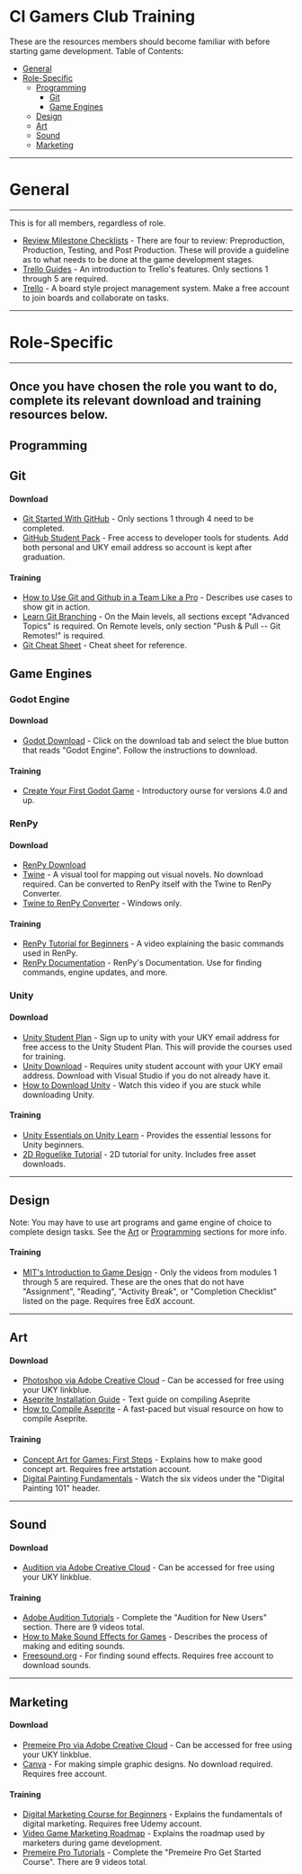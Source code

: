 # CI Gamers Club Training
These are the resources members should become familiar with before starting game development. 
Table of Contents:
- [General](#general)
- [Role-Specific](#Role-Specific)
  - [Programming](#programming)
    - [Git](#git)
    - [Game Engines](#game-engines)
  - [Design](#design)
  - [Art](#art)
  - [Sound](#sound)
  - [Marketing](#marketing)

--------
# General
--------
This is for all members, regardless of role.
- [Review Milestone Checklists](https://uky.campuslabs.com/engage/organization/cigamersclub) - There are four to review: Preproduction, Production, Testing, and Post Production. These will provide a guideline as to what needs to be done at the game development stages.
- [Trello Guides](https://trello.com/guide) - An introduction to Trello's features. Only sections 1 through 5 are required.
- [Trello](https://trello.com/) - A board style project management system. Make a free account to join boards and collaborate on tasks.

--------
# Role-Specific
--------
Once you have chosen the role you want to do, complete its relevant download and training resources below.
--------
Programming
--------
## Git
#### Download
- [Git Started With GitHub](https://www.udemy.com/course/git-started-with-github/) - Only sections 1 through 4 need to be completed.
- [GitHub Student Pack](https://education.github.com/pack) - Free access to developer tools for students. Add both personal and UKY email address so account is kept after graduation.
#### Training
- [How to Use Git and Github in a Team Like a Pro](https://www.freecodecamp.org/news/how-to-use-git-and-github-in-a-team-like-a-pro/) - Describes use cases to show git in action.
- [Learn Git Branching](https://learngitbranching.js.org/?locale=en_US) - On the Main levels, all sections except "Advanced Topics" is required. On Remote levels, only section "Push & Pull -- Git Remotes!" is required.
- [Git Cheat Sheet](https://education.github.com/git-cheat-sheet-education.pdf) - Cheat sheet for reference.
## Game Engines
### Godot Engine
#### Download
- [Godot Download](https://godotengine.org/) - Click on the download tab and select the blue button that reads "Godot Engine". Follow the instructions to download.
#### Training
- [Create Your First Godot Game](https://quiver.dev/tutorials/create-your-first-godot-4-game/) - Introductory ourse for versions 4.0 and up.
### RenPy
#### Download
- [RenPy Download](https://www.renpy.org/)
- [Twine](https://twinery.org/) - A visual tool for mapping out visual novels. No download required. Can be converted to RenPy itself with the Twine to RenPy Converter. 
- [Twine to RenPy Converter](https://ludowoods.itch.io/twine-to-renpy-tool) - Windows only.
#### Training
- [RenPy Tutorial for Beginners](https://youtu.be/C3Ldd-5PKCw?si=8WHFsj67ywFu_WC4) - A video explaining the basic commands used in RenPy.
- [RenPy Documentation](https://www.renpy.org/doc/html/) - RenPy's Documentation. Use for finding commands, engine updates, and more.
### Unity 
#### Download
- [Unity Student Plan](https://unity.com/products/unity-student) - Sign up to unity with your UKY email address for free access to the Unity Student Plan. This will provide the courses used for training.
- [Unity Download](https://unity.com/) - Requires unity student account with your UKY email address. Download with Visual Studio if you do not already have it.
- [How to Download Unity](https://www.youtube.com/watch?v=Kh_FD0Ypdhg) - Watch this video if you are stuck while downloading Unity.
#### Training
- [Unity Essentials on Unity Learn](https://learn.unity.com/pathway/unity-essentials) - Provides the essential lessons for Unity beginners.
- [2D Roguelike Tutorial](https://learn.unity.com/project/2d-roguelike-tutorial) - 2D tutorial for unity. Includes free asset downloads.
--------
Design
--------
Note: You may have to use art programs and game engine of choice to complete design tasks. See the [Art](#Art) or [Programming](#Programming) sections for more info.
#### Training
- [MIT's Introduction to Game Design](https://www.edx.org/learn/game-design/massachusetts-institute-of-technology-introduction-to-game-design?index=product&queryID=dc510be9ebc871e558e3b051c71239e1&position=1&results_level=first-level-results&term=mit%27s+introduction+to+game+design&objectID=course-acedc0ad-c308-4f1c-9c73-0375883a378e&campaign=Introduction+to+Game+Design&source=edX&product_category=course&placement_url=https%3A%2F%2Fwww.edx.org%2Fsearch) - Only the videos from modules 1 through 5 are required. These are the ones that do not have "Assignment", "Reading", "Activity Break", or "Completion Checklist" listed on the page. Requires free EdX account.
--------
Art
--------
#### Download
- [Photoshop via Adobe Creative Cloud](https://download.uky.edu/) - Can be accessed for free using your UKY linkblue.
- [Aseprite Installation Guide](https://github.com/aseprite/aseprite/blob/main/INSTALL.md) - Text guide on compiling Aseprite
- [How to Compile Aseprite](https://www.youtube.com/watch?v=ccuoYq0ygM8) - A fast-paced but visual resource on how to compile Aseprite.
#### Training
- [Concept Art for Games: First Steps](https://www.artstation.com/learning/courses/0OZ/concept-art-for-games-first-steps/chapters/1L2/introduction) - Explains how to make good concept art. Requires free artstation account.
- [Digital Painting Fundamentals](https://www.ctrlpaint.com/getting-started) - Watch the six videos under the "Digital Painting 101" header. 
--------
Sound
--------
#### Download
- [Audition via Adobe Creative Cloud](https://download.uky.edu/) - Can be accessed for free using your UKY linkblue.
#### Training 
- [Adobe Audition Tutorials](https://helpx.adobe.com/audition/tutorials.html) - Complete the "Audition for New Users" section. There are 9 videos total.
- [How to Make Sound Effects for Games](https://www.youtube.com/watch?v=Kux_LvRl57U&t=730s) - Describes the process of making and editing sounds.
- [Freesound.org](https://freesound.org/) - For finding sound effects. Requires free account to download sounds.
--------
Marketing
--------
#### Download
- [Premeire Pro via Adobe Creative Cloud](https://download.uky.edu/) - Can be accessed for free using your UKY linkblue.
- [Canva](https://www.canva.com/) - For making simple graphic designs. No download required. Requires free account.
#### Training
- [Digital Marketing Course for Beginners](https://www.udemy.com/course/fundamentals-of-digital-marketing-online-course/learn/) - Explains the fundamentals of digital marketing. Requires free Udemy account.
- [Video Game Marketing Roadmap](https://www.youtube.com/watch?v=kFqpgqn1dEk&t=565s) - Explains the roadmap used by marketers during game development.
- [Premeire Pro Tutorials](https://helpx.adobe.com/premiere-pro/tutorials.html) - Complete the "Premeire Pro Get Started Course". There are 9 videos total.
